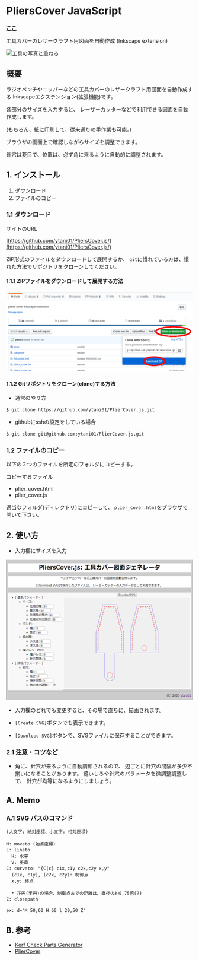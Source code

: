 # PliersCover JavaScript

[**ここ**](docs/pliers_cover.html)

工具カバーのレザークラフト用図面を自動作成 (Inkscape extension)

![工具の写真と重ねる](docs/sample2.png)

## 概要

ラジオペンチやニッパーなどの工具カバーのレザークラフト用図面を自動作成する
Inkscapeエクステンション(拡張機能)です。

各部分のサイズを入力すると、
レーザーカッターなどで利用できる図面を自動作成します。

(もちろん、紙に印刷して、従来通りの手作業も可能。)

ブラウザの画面上で確認しながらサイズを調整できます。

針穴は菱目で、位置は、必ず角に来るように自動的に調整されます。


## 1. インストール

1. ダウンロード
2. ファイルのコピー

### 1.1 ダウンロード

サイトのURL

[https://github.com/ytani01/PliersCover.js/](https://github.com/ytani01/PliersCover.js/)

ZIP形式のファイルをダウンロードして展開するか、
``git``に慣れている方は、慣れた方法でリポジトリをクローンしてください。

#### 1.1.1 ZIPファイルをダウンロードして展開する方法

![](docs/github1.png)


#### 1.1.2 Gitリポジトリをクローン(clone)する方法

* 通常のやり方

```bash
$ git clone https://github.com/ytani01/PlierCover.js.git
```

* githubにsshの設定をしている場合

```bash
$ git clone git@github.com:ytani01/PlierCover.js.git
```


### 1.2 ファイルのコピー

以下の２つのファイルを所定のフォルダにコピーする。

コピーするファイル
* plier_cover.html
* plier_cover.js

適当なフォルダ(ディレクトリ)にコピーして、
``plier_cover.html``をブラウザで開いて下さい。


## 2. 使い方

* 入力欄にサイズを入力

![Inkscape extension: 工具カバー](docs/sample1.png)

* 入力欄のどれでも変更すると、その場で直ちに、描画されます。

* ``[Create SVG]``ボタンでも表示できます。

* ``[Download SVG]``ボタンで、SVGファイルに保存することができます。


### 2.1 注意・コツなど

* 角に、針穴が来るように自動調節されるので、
辺ごとに針穴の間隔が多少不揃いになることがあります。
縫いしろや針穴のパラメータを微調整調整して、
針穴が均等になるようにしましょう。



## A. Memo

### A.1 SVG パスのコマンド

```
(大文字: 絶対座標、小文字: 相対座標)

M: moveto (始点座標)
L: lineto
  H: 水平
  V: 垂直
C: curveto: "{C|c} c1x,c1y c2x,c2y x,y"
  (c1x, c1y), (c2x, c2y): 制御点
  x,y: 終点

  * 正円(半円)の場合、制御点までの距離は、直径の約0,75倍(?)
Z: closepath
```

```
ex: d="M 50,60 H 60 l 20,50 Z"
```


## B. 参考

* [Kerf Check Parts Generator](http://doyolab.net/appli/kerf_check/kerf_check.html)
* [PlierCover](https://github.com/ytani01/PliersCover)
